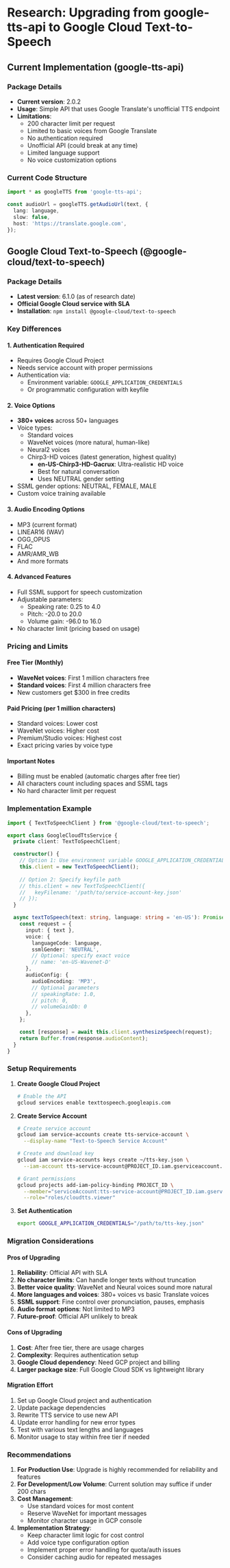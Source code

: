 # Research: Upgrading from google-tts-api to Google Cloud Text-to-Speech

## Current Implementation (google-tts-api)

### Package Details
- **Current version**: 2.0.2
- **Usage**: Simple API that uses Google Translate's unofficial TTS endpoint
- **Limitations**: 
  - 200 character limit per request
  - Limited to basic voices from Google Translate
  - No authentication required
  - Unofficial API (could break at any time)
  - Limited language support
  - No voice customization options

### Current Code Structure
```typescript
import * as googleTTS from 'google-tts-api';

const audioUrl = googleTTS.getAudioUrl(text, {
  lang: language,
  slow: false,
  host: 'https://translate.google.com',
});
```

## Google Cloud Text-to-Speech (@google-cloud/text-to-speech)

### Package Details
- **Latest version**: 6.1.0 (as of research date)
- **Official Google Cloud service with SLA**
- **Installation**: `npm install @google-cloud/text-to-speech`

### Key Differences

#### 1. Authentication Required
- Requires Google Cloud Project
- Needs service account with proper permissions
- Authentication via:
  - Environment variable: `GOOGLE_APPLICATION_CREDENTIALS`
  - Or programmatic configuration with keyfile

#### 2. Voice Options
- **380+ voices** across 50+ languages
- Voice types:
  - Standard voices
  - WaveNet voices (more natural, human-like)
  - Neural2 voices
  - Chirp3-HD voices (latest generation, highest quality)
    - **en-US-Chirp3-HD-Gacrux**: Ultra-realistic HD voice
    - Best for natural conversation
    - Uses NEUTRAL gender setting
- SSML gender options: NEUTRAL, FEMALE, MALE
- Custom voice training available

#### 3. Audio Encoding Options
- MP3 (current format)
- LINEAR16 (WAV)
- OGG_OPUS
- FLAC
- AMR/AMR_WB
- And more formats

#### 4. Advanced Features
- Full SSML support for speech customization
- Adjustable parameters:
  - Speaking rate: 0.25 to 4.0
  - Pitch: -20.0 to 20.0
  - Volume gain: -96.0 to 16.0
- No character limit (pricing based on usage)

### Pricing and Limits

#### Free Tier (Monthly)
- **WaveNet voices**: First 1 million characters free
- **Standard voices**: First 4 million characters free
- New customers get $300 in free credits

#### Paid Pricing (per 1 million characters)
- Standard voices: Lower cost
- WaveNet voices: Higher cost
- Premium/Studio voices: Highest cost
- Exact pricing varies by voice type

#### Important Notes
- Billing must be enabled (automatic charges after free tier)
- All characters count including spaces and SSML tags
- No hard character limit per request

### Implementation Example

```typescript
import { TextToSpeechClient } from '@google-cloud/text-to-speech';

export class GoogleCloudTtsService {
  private client: TextToSpeechClient;

  constructor() {
    // Option 1: Use environment variable GOOGLE_APPLICATION_CREDENTIALS
    this.client = new TextToSpeechClient();
    
    // Option 2: Specify keyfile path
    // this.client = new TextToSpeechClient({
    //   keyFilename: '/path/to/service-account-key.json'
    // });
  }

  async textToSpeech(text: string, language: string = 'en-US'): Promise<Buffer> {
    const request = {
      input: { text },
      voice: {
        languageCode: language,
        ssmlGender: 'NEUTRAL',
        // Optional: specify exact voice
        // name: 'en-US-Wavenet-D'
      },
      audioConfig: {
        audioEncoding: 'MP3',
        // Optional parameters
        // speakingRate: 1.0,
        // pitch: 0,
        // volumeGainDb: 0
      },
    };

    const [response] = await this.client.synthesizeSpeech(request);
    return Buffer.from(response.audioContent);
  }
}
```

### Setup Requirements

1. **Create Google Cloud Project**
   ```bash
   # Enable the API
   gcloud services enable texttospeech.googleapis.com
   ```

2. **Create Service Account**
   ```bash
   # Create service account
   gcloud iam service-accounts create tts-service-account \
     --display-name "Text-to-Speech Service Account"

   # Create and download key
   gcloud iam service-accounts keys create ~/tts-key.json \
     --iam-account tts-service-account@PROJECT_ID.iam.gserviceaccount.com

   # Grant permissions
   gcloud projects add-iam-policy-binding PROJECT_ID \
     --member="serviceAccount:tts-service-account@PROJECT_ID.iam.gserviceaccount.com" \
     --role="roles/cloudtts.viewer"
   ```

3. **Set Authentication**
   ```bash
   export GOOGLE_APPLICATION_CREDENTIALS="/path/to/tts-key.json"
   ```

### Migration Considerations

#### Pros of Upgrading
1. **Reliability**: Official API with SLA
2. **No character limits**: Can handle longer texts without truncation
3. **Better voice quality**: WaveNet and Neural voices sound more natural
4. **More languages and voices**: 380+ voices vs basic Translate voices
5. **SSML support**: Fine control over pronunciation, pauses, emphasis
6. **Audio format options**: Not limited to MP3
7. **Future-proof**: Official API unlikely to break

#### Cons of Upgrading
1. **Cost**: After free tier, there are usage charges
2. **Complexity**: Requires authentication setup
3. **Google Cloud dependency**: Need GCP project and billing
4. **Larger package size**: Full Google Cloud SDK vs lightweight library

#### Migration Effort
1. Set up Google Cloud project and authentication
2. Update package dependencies
3. Rewrite TTS service to use new API
4. Update error handling for new error types
5. Test with various text lengths and languages
6. Monitor usage to stay within free tier if needed

### Recommendations

1. **For Production Use**: Upgrade is highly recommended for reliability and features
2. **For Development/Low Volume**: Current solution may suffice if under 200 chars
3. **Cost Management**: 
   - Use standard voices for most content
   - Reserve WaveNet for important messages
   - Monitor character usage in GCP console
4. **Implementation Strategy**:
   - Keep character limit logic for cost control
   - Add voice type configuration option
   - Implement proper error handling for quota/auth issues
   - Consider caching audio for repeated messages